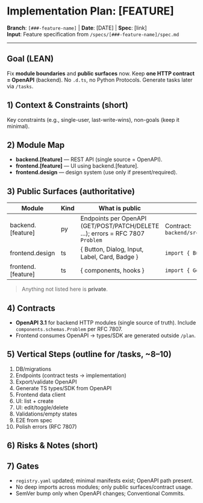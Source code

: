 # Implementation Plan: [FEATURE]

**Branch**: `[###-feature-name]` | **Date**: [DATE] | **Spec**: [link]  
**Input**: Feature specification from `/specs/[###-feature-name]/spec.md`

---

## Goal (LEAN)
Fix **module boundaries** and **public surfaces** now. Keep **one HTTP contract = OpenAPI** (backend). No `.d.ts`, no Python Protocols. Generate tasks later via `/tasks`.

## 1) Context & Constraints (short)
Key constraints (e.g., single-user, last-write-wins), non-goals (keep it minimal).

## 2) Module Map
- **backend.[feature]** — REST API (single source = OpenAPI).
- **frontend.[feature]** — UI using backend.[feature].
- **frontend.design** — design system (use only if present/required).

## 3) Public Surfaces (authoritative)
| Module | Kind | What is public | How to use |
|---|---|---|---|
| backend.[feature] | py | Endpoints per OpenAPI (GET/POST/PATCH/DELETE …); errors = RFC 7807 `Problem` | Contract: `backend/src/.../contracts/[feature]_openapi.yaml` |
| frontend.design | ts | { Button, Dialog, Input, Label, Card, Badge } | `import { Button } from '@/features/design'` |
| frontend.[feature] | ts | { components, hooks } | `import { GoalList } from '@/features/[feature]'` |

> Anything not listed here is **private**.

## 4) Contracts
- **OpenAPI 3.1** for backend HTTP modules (single source of truth). Include `components.schemas.Problem` per RFC 7807.  
- Frontend consumes OpenAPI → types/SDK are generated outside `/plan`.

## 5) Vertical Steps (outline for /tasks, ~8–10)
1) DB/migrations  
2) Endpoints (contract tests → implementation)  
3) Export/validate OpenAPI  
4) Generate TS types/SDK from OpenAPI  
5) Frontend data client  
6) UI: list + create  
7) UI: edit/toggle/delete  
8) Validations/empty states  
9) E2E from spec  
10) Polish errors (RFC 7807)

## 6) Risks & Notes (short)

## 7) Gates
- `registry.yaml` updated; minimal manifests exist; OpenAPI path present.
- No deep imports across modules; only public surfaces/contract usage.
- SemVer bump only when OpenAPI changes; Conventional Commits.
